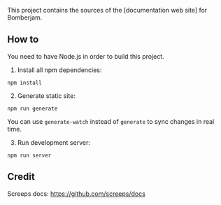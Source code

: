 This project contains the sources of the [documentation web site] for Bomberjam.

## How to

You need to have Node.js in order to build this project.

1. Install all npm dependencies:

```
npm install
```

2. Generate static site:

```
npm run generate
```

You can use `generate-watch` instead of `generate` to sync changes in real time.

3. Run development server:

```
npm run server
```

## Credit

Screeps docs: https://github.com/screeps/docs